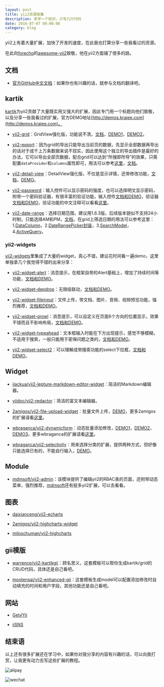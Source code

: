 ```yaml
---
layout: post
title: yii2资源收集
description: 多学一个知识，少写几行代码
date: 2016-07-07 00:00:00
category: blog
---
```


yii2上有着大量扩展，加快了开发的速度，在此我也打算分享一些我看过的资源。

在此向[forecho](https://github.com/forecho)的[awesome-yii2](https://github.com/forecho/awesome-yii2)致敬，他在yii2方面铺了很多的路。

## 文档

* [官方GitHub中文文档](https://github.com/yiisoft/yii2/tree/master/docs/guide-zh-CN)：如果你也有兴趣的话，就参与文档的翻译吧。

## kartik

[kartik](https://github.com/kartik-v)为yii2贡献了大量既实用又强大的扩展，因此专门用一个标题向他们致敬，以及分享一些我看过的扩展，官方DEMO地址[http://demos.krajee.com](http://demos.krajee.com)。

* [yii2-grid](https://github.com/kartik-v/yii2-grid)：GridView强化版，功能说不清，[文档](http://demos.krajee.com/grid)，[DEMO1](http://demos.krajee.com/grid-demo)，[DEMO2](http://demos.krajee.com/group-grid)。

* [yii2-export](https://github.com/kartik-v/yii2-export)：因为grid的导出只能导出当前页的数据，先显示全部数据再导出的话对于成千上万条数据来说不现实，因此使用这个独立的导出插件是最好的办法，它可以导出全部页数据，配合grid可以达到“所搜即所导”的效果，只需配置`dataProvider`和`columns`属性即可，用法可以参考[这里](https://github.com/hubeiwei/laohu-yii2/blob/master/modules/core/helpers/RenderHelper.php#L82)，[文档](http://demos.krajee.com/export)。

* [yii2-detail-view](https://github.com/kartik-v/yii2-detail-view)：DetailView强化版，不仅是显示详情，还带修改功能，[文档](http://demos.krajee.com/detail-view)，[DEMO](http://demos.krajee.com/detail-view-demo)。

* [yii2-password](https://github.com/kartik-v/yii2-password)：输入控件可以显示密码的强度，也可以选择明文显示密码，附带一个密码验证器，有很丰富的验证功能，输入控件[文档和DEMO](http://demos.krajee.com/password-details/password-input)，验证器[文档和DEMO](http://demos.krajee.com/password-details/strength-validator)，验证功能的中文注释可以看看[这里](https://github.com/hubeiwei/laohu-yii2/blob/master/modules/core/extensions/HuStrengthValidator.php)。

* [yii2-date-range](https://github.com/kartik-v/yii2-date-range)：选择日期范围，建议用1.6.3版，后续版本貌似不支持24小时制，只能选择AM和PM，[文档](http://demos.krajee.com/date-range)，在grid上筛选日期的用法可以参考这里：1.[DataColumn](https://github.com/hubeiwei/laohu-yii2/blob/master/modules/portal/views/music/index.php#L76)，2.[DateRangePicker封装](https://github.com/hubeiwei/laohu-yii2/blob/master/modules/core/helpers/RenderHelper.php#L41)，3.[SearchModel](https://github.com/hubeiwei/laohu-yii2/blob/master/models/search/MusicSearch.php#L81)，4.[ActiveQuery](https://github.com/hubeiwei/laohu-yii2/blob/master/modules/core/extensions/HuActiveQuery.php#L64)。

### yii2-widgets

[yii2-widgets](https://github.com/kartik-v/yii2-widgets)里集成了大量的widget，真心不错，建议花时间看一遍demo，这里单独拿几个我觉得不错的出来分享：

* [yii2-widget-alert](https://github.com/kartik-v/yii2-widget-alert)：消息提示，在框架自带的Alert基础上，增加了持续时间等功能，[文档和DEMO](http://demos.krajee.com/widget-details/alert)。

* [yii2-widget-depdrop](https://github.com/kartik-v/yii2-widget-depdrop)：无限级联动，[文档和DEMO](http://demos.krajee.com/widget-details/depdrop)。

* [yii2-widget-fileinput](https://github.com/kartik-v/yii2-widget-fileinput)：文件上传，带文档、图片、音频、视频预览功能，强烈推荐，[文档和DEMO](http://demos.krajee.com/widget-details/fileinput)。

* [yii2-widget-growl](https://github.com/kartik-v/yii2-widget-growl)：消息提示，可以自定义在页面6个方向的位置显示，效果不错而且不影响布局，[文档和DEMO](http://demos.krajee.com/widget-details/growl)。

* [yii2-widget-typeahead](https://github.com/kartik-v/yii2-widget-typeahead)：文本框输入时能在下方出现提示，感觉不够模糊，不适用于搜索，一般只能用于密保问题之类的，[文档和DEMO](http://demos.krajee.com/widget-details/typeahead)。

* [yii2-widget-select2](https://github.com/kartik-v/yii2-widget-select2)：可以理解成带搜索功能的select下拉框，[文档和DEMO](http://demos.krajee.com/widget-details/select2)。

## Widget

* [ijackua/yii2-lepture-markdown-editor-widget](https://github.com/iJackUA/yii2-lepture-markdown-editor-widget)：简洁的Markdown编辑器。

* [yiidoc/yii2-redactor](https://github.com/yiidoc/yii2-redactor)：简洁的富文本编辑器。

* [2amigos/yii2-file-upload-widget](https://github.com/2amigos/yii2-file-upload-widget)：批量文件上传，[DEMO](http://blueimp.github.io/jQuery-File-Upload)，更多2amigos的扩展请看[这里](https://github.com/2amigos)。

* [wbraganca/yii2-dynamicform](https://github.com/wbraganca/yii2-dynamicform)：动态批量添加修改，[DEMO1](http://wbraganca.com/yii2extensions/dynamicform-demo1/)，[DEMO2](http://wbraganca.com/yii2extensions/dynamicform-demo2/)，[DEMO3](http://wbraganca.com/yii2extensions/dynamicform-demo3/)，更多wbraganca的扩展请看[这里](https://github.com/wbraganca)。

* [wbraganca/yii2-selectivity](https://github.com/wbraganca/yii2-selectivity)：用来选择分类的扩展，提供两种方式，但好像只能选择已有的，不能自行输入，[DEMO](http://wbraganca.com/yii2extensions/yii2-selectivity/usage)。

## Module

* [mdmsoft/yii2-admin](https://github.com/mdmsoft/yii2-admin)：该模块提供了编辑yii2的RBAC表的页面，还附带动态菜单，强烈推荐，[mdmsoft](https://github.com/mdmsoft)还有挺多yii2扩展，可以去看看。

## 图表

* [daixianceng/yii2-echarts](https://github.com/daixianceng/yii2-echarts)

* [2amigos/yii2-highcharts-widget](https://github.com/2amigos/yii2-highcharts-widget)

* [miloschuman/yii2-highcharts](https://github.com/miloschuman/yii2-highcharts)

## gii模版

* [warrence/yii2-kartikgii](https://github.com/warrence/yii2-kartikgii)：顾名思义，这套模板可以帮你生成kartik/grid的CRUD代码，具体还是自己看吧。

* [mootensai/yii2-enhanced-gii](https://github.com/mootensai/yii2-enhanced-gii)：这套模板生成model可以配置添加修改时自动填充的时间和用户字段，其他功能还是自己看吧。

## 网站

* [Get√Yii](https://github.com/iiYii/getyii)

* [iiSNS](https://github.com/shi-yang/iisns)

## 结束语

以上还有很多扩展还在学习中，如果你对我分享的内容有兴趣的话，可以向我打赏，让我更有动力去写这些扩展的教程。

![alipay](https://raw.githubusercontent.com/hubeiwei/laohu-yii2/master/web/ali_pay.jpg "支付宝")

![wechat](https://raw.githubusercontent.com/hubeiwei/laohu-yii2/master/web/wechat_pay.png "微信")
